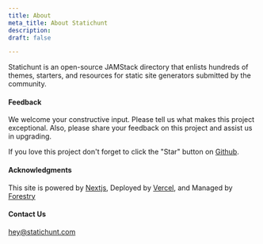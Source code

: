 ```yaml
---
title: About
meta_title: About Statichunt
description: 
draft: false

---
```

Statichunt is an open-source JAMStack directory that enlists hundreds of themes, starters, and resources for static site generators submitted by the community.

#### Feedback

We welcome your constructive input. Please tell us what makes this project exceptional. Also, please share your feedback on this project and assist us in upgrading.

If you love this project don't forget to click the "Star" button on [Github](https://github.com/statichunt/statichunt).

#### Acknowledgments

This site is powered by <a href="https://nextjs.org/" target="_blank" rel="nofollow noopener noreferrer">Nextjs</a>, Deployed by <a href="https://vercel.com/" target="_blank" rel="nofollow noopener noreferrer">Vercel</a>, and Managed by <a href="https://forestry.io/" target="_blank" rel="nofollow noopener noreferrer">Forestry</a>

#### Contact Us

hey@statichunt.com